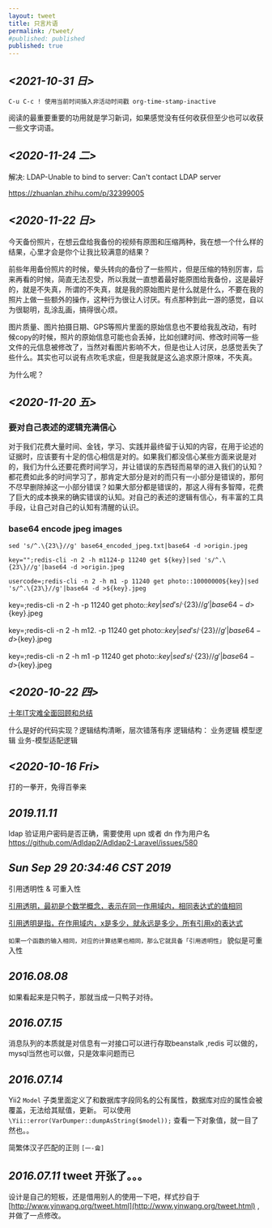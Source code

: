 ```yaml
---
layout: tweet
title: 只言片语
permalink: /tweet/
#published: published
published: true
---
```


## *<2021-10-31 日>* ##

`C-u C-c ! 使用当前时间插入非活动时间戳 org-time-stamp-inactive`


阅读的最重要重要的功用就是学习新词，如果感觉没有任何收获但至少也可以收获一些文字词语。

## *<2020-11-24 二>* ##

解决: LDAP-Unable to bind to server: Can't contact LDAP server 

https://zhuanlan.zhihu.com/p/32399005

## *<2020-11-22 日>* ##


今天备份照片，在想云盘给我备份的视频有原图和压缩两种，我在想一个什么样的结果，心里才会是你个让我比较满意的结果？

前些年用备份照片的时候，晕头转向的备份了一些照片，但是压缩的特别厉害，后来再看的时候，简直无法忍受，所以我就一直想着最好能原图给我备份，这是最好的，就是不失真，所谓的不失真，就是我的原始图片是什么就是什么，不要在我的照片上做一些额外的操作，这种行为很让人讨厌。有点那种到此一游的感觉，自以为很聪明，乱涂乱画，搞得很心烦。

图片质量、图片拍摄日期、GPS等照片里面的原始信息也不要给我乱改动，有时候copy的时候，照片的原始信息可能也会丢掉，比如创建时间、修改时间等一些文件的元信息被修改了，当然对看图片影响不大，但是也让人讨厌，总感觉丢失了些什么。其实也可以说有点吹毛求疵，但是我就是这么追求原汁原味，不失真。

为什么呢？



## *<2020-11-20 五>* ##

### 要对自己表述的逻辑充满信心 ###

对于我们花费大量时间、金钱，学习、实践并最终留于认知的内容，在用于论述的证据时，应该要有十足的信心相信是对的。如果我们都没信心某些方面来说是对的，我们为什么还要花费时间学习，并让错误的东西轻而易举的进入我们的认知？都花费如此多的时间学习了，那肯定大部分是对的而只有一小部分是错误的，那何不尽早删除掉这一小部分错误？如果大部分都是错误的，那这人得有多智障，花费了巨大的成本换来的确实错误的认知。对自己的表述的逻辑有信心，有丰富的工具手段，让自己对自己的认知有清醒的认识。

### base64 encode jpeg images ###

`sed 's/^.\{23\}//g' base64_encoded_jpeg.txt|base64 -d >origin.jpeg`

`key="";redis-cli -n 2 -h m1124-p 11240 get ${key}|sed 's/^.\{23\}//g'|base64 -d >origin.jpeg`


`usercode=;redis-cli -n 2 -h m1 -p 11240 get photo::10000000${key}|sed 's/^.\{23\}//g'|base64 -d >${key}.jpeg`



key=;redis-cli -n 2 -h  -p 11240 get photo::${key}|sed 's/^.\{23\}//g'|base64 -d >${key}.jpeg

key=;redis-cli -n 2 -h m12. -p 11240 get photo::${key}|sed 's/^.\{23\}//g'|base64 -d >${key}.jpeg

key=;redis-cli -n 2 -h m1 -p 11240 get photo::${key}|sed 's/^.\{23\}//g'|base64 -d >${key}.jpeg


## *<2020-10-22 四>* ##

[十年IT灾难全面回顾和总结](https://www.csdn.net/article/2015-12-28/2826562)


什么是好的代码实现？逻辑结构清晰，层次错落有序
逻辑结构：
业务逻辑
模型逻辑
业务-模型适配逻辑



## *<2020-10-16 Fri>* ##

打的一拳开，免得百拳来


## *2019.11.11* ##

ldap 验证用户密码是否正确，需要使用 upn  或者 dn 作为用户名 https://github.com/Adldap2/Adldap2-Laravel/issues/580

## *Sun Sep 29 20:34:46 CST 2019* ##
引用透明性 & 可重入性

[引用透明，最初是个数学概念，表示在同一作用域内，相同表达式的值相同](https://www.zhihu.com/question/52147030/answer/274972772)

[引用透明是指，在作用域内，x是多少，就永远是多少，所有引用x的表达式]( https://www.zhihu.com/question/52147030/answer/129190223)

`如果一个函数的输入相同，对应的计算结果也相同，那么它就具备「引用透明性」`  貌似是可重入性

## *2016.08.08* ##
如果看起来是只鸭子，那就当成一只鸭子对待。

## *2016.07.15* ##
消息队列的本质就是对信息有一对接口可以进行存取beanstalk ,redis 可以做的，mysql当然也可以做，只是效率问题而已


## *2016.07.14* ##
Yii2 `Model` 子类里面定义了和数据库字段同名的公有属性，数据库对应的属性会被覆盖，无法给其赋值，更新。
可以使用 `\Yii::error(VarDumper::dumpAsString($model));` 查看一下对象值，就一目了然也。。


简繁体汉子匹配的正则 `[一-龠]`


## *2016.07.11* tweet 开张了。。。 ##

设计是自己的短板，还是借用别人的使用一下吧，样式抄自于  [http://www.yinwang.org/tweet.html](http://www.yinwang.org/tweet.html) ,并做了一点修改。
